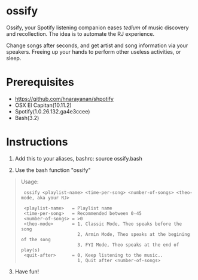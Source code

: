 # ossify

Ossify, your Spotify listening companion eases *tedium* of music discovery and recollection.
The idea is to automate the RJ experience.

Change songs after <X> seconds, and get artist and song information via your speakers.
Freeing up your hands to perform other useless activities, or sleep.

# Prerequisites
- https://github.com/hnarayanan/shpotify
- OSX El Capitan(10.11.2)
- Spotify(1.0.26.132.ga4e3ccee)
- Bash(3.2)

# Instructions
1. Add this to your aliases, bashrc:
source ossify.bash

2. Use the bash function "ossify"
>
>  Usage:
>
>      ossify <playlist-name> <time-per-song> <number-of-songs> <theo-mode, aka your RJ>
>
>      <playlist-name>   = Playlist name
>      <time-per-song>   = Recommended between 0-45
>      <number-of-songs> = >0
>      <theo-mode>       = 1, Classic Mode, Theo speaks before the song
>                          2, Armin Mode, Theo speaks at the begining of the song
>                          3, FYI Mode, Theo speaks at the end of play(s)
>      <quit-after>      = 0, Keep listening to the music..
>                          1, Quit after <number-of-songs>
>
3. Have fun!

